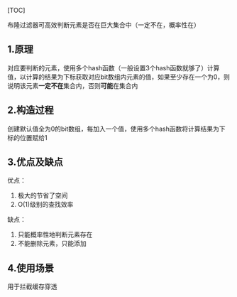 [TOC]

布隆过滤器可高效判断元素是否在巨大集合中（一定不在，概率性在）

## 1.原理

对应要判断的元素，使用多个hash函数（一般设置3个hash函数就够了）计算值，以计算的结果为下标获取对应bit数组内元素的值，如果至少存在一个为0，则说明该元素**一定不在**集合内，否则**可能**在集合内

## 2.构造过程

创建默认值全为0的bit数组，每加入一个值，使用多个hash函数将计算结果为下标的位置赋给1

## 3.优点及缺点

优点：

1. 极大的节省了空间
2. O(1)级别的查找效率

缺点：

1. 只能概率性地判断元素存在
2. 不能删除元素，只能添加

## 4.使用场景

用于拦截缓存穿透